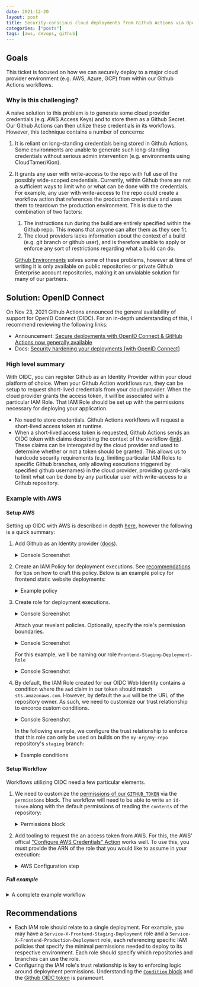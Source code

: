 ```yaml
---
date: 2021-12-20
layout: post
title: Security-conscious cloud deployments from Github Actions via OpenID Connect
categories: ["posts"]
tags: [aws, devops, github]
---
```


## Goals

This ticket is focused on how we can securely deploy to a major cloud provider environment (e.g. AWS, Azure, GCP) from within our Github Actions workflows.

### Why is this challenging?

A naive solution to this problem is to generate some cloud provider credentials (e.g. AWS Access Keys) and to store them as a Github Secret. Our Github Actions can then utilize these credentials in its workflows. However, this technique contains a number of concerns:

1. It is reliant on long-standing credentials being stored in Github Actions. Some environments are unable to generate such long-standing credentials without serious admin intervention (e.g. environments using CloudTamer/Kion).
1. It grants any user with write-access to the repo with full use of the possibly wide-scoped credentials. Currently, within Github there are not a sufficient ways to limit who or what can be done with the credentials. For example, any user with write-access to the repo could create a workflow action that references the production credentials and uses them to teardown the production environment. This is due to the combination of two factors:

   1. The instructions run during the build are entirely specified within the Github repo. This means that anyone can alter them as they see fit.
   1. The cloud providers lacks information about the context of a build (e.g. git branch or github user), and is therefore unable to apply or enforce any sort of restrictions regarding what a build can do.

   [Github Environments](https://docs.github.com/en/actions/deployment/targeting-different-environments/using-environments-for-deployment) solves some of these problems, however at time of writing it is only available on public repositories or private Github Enterprise account repositories, making it an unvialable solution for many of our partners.


## Solution: OpenID Connect

On Nov 23, 2021 Github Actions announced the general availability of support for OpenID Connect (OIDC). For an in-depth understanding of this, I recommend reviewing the following links:

- Announcement: [Secure deployments with OpenID Connect & GitHub Actions now generally available](https://github.blog/2021-11-23-secure-deployments-openid-connect-github-actions-generally-available/)
- Docs: [Security hardening your deployments [with OpenID Connect]](https://docs.github.com/en/actions/deployment/security-hardening-your-deployments)

### High level summary

With OIDC, you can register Github as an Identity Provider within your cloud platform of choice. When your Github Action workflows run, they can be setup to request short-lived credentials from your cloud provider. When the cloud provider grants the access token, it will be associated with a particular IAM Role. That IAM Role should be set up with the permissions necessary for deploying your application.

- No need to store credentials. Github Actions workflows will request a short-lived access token at runtime.
- When a short-lived access token is requested, Github Actions sends an OIDC token with claims describing the context of the workflow ([link](https://docs.github.com/en/actions/deployment/security-hardening-your-deployments/about-security-hardening-with-openid-connect#understanding-the-oidc-token)). These claims can be interogated by the cloud provider and used to determine whether or not a token should be granted. This allows us to hardcode security requirements (e.g. limiting particular IAM Roles to specific Github branches, only allowing executions triggered by specified github usernames) in the cloud provider, providing guard-rails to limit what can be done by any particular user with write-access to a Github repository.

### Example with AWS

#### Setup AWS

Setting up OIDC with AWS is described in depth [here](https://docs.github.com/en/actions/deployment/security-hardening-your-deployments/configuring-openid-connect-in-amazon-web-services), however the following is a quick summary:

1. Add Github as an Identity provider ([docs](https://docs.github.com/en/actions/deployment/security-hardening-your-deployments/configuring-openid-connect-in-amazon-web-services#adding-the-identity-provider-to-aws)).

   <details>
   <summary>Console Screenshot</summary>

   <img width="885" alt="Screen Shot 2021-12-20 at 9 53 21 AM" src="https://user-images.githubusercontent.com/897290/146828985-c767dfed-d34c-446b-8597-cb4b15fd922c.png">
   </details>

1. Create an IAM Policy for deployment executions. See [recommendations](#recommendations) for tips on how to craft this policy. Below is an example policy for frontend static website deployments:

   <details>
   <summary>Example policy</summary>

   ```json
   {
     "Version": "2012-10-17",
     "Statement": [
       {
         "Sid": "SyncS3Bucket",
         "Effect": "Allow",
         "Action": [
           "s3:ListBucket",
           "s3:GetObject",
           "s3:PutObject",
           "s3:PutObjectAcl",
           "s3:DeleteObject"
         ],
         "Resource": [
           "arn:aws:s3:::my-staging-bucket",
           "arn:aws:s3:::my-staging-bucket/*"
         ]
       },
       {
         "Sid": "InvalidateCloudfrontDistribution",
         "Effect": "Allow",
         "Action": ["cloudfront:CreateInvalidation"],
         "Resource": "*"
       }
     ]
   }
   ```

1. Create role for deployment executions.

   <details>
   <summary>Console Screenshot</summary>
   <img width="982" alt="Screen Shot 2021-12-20 at 12 37 18 PM" src="https://user-images.githubusercontent.com/897290/146829615-0359eb95-7859-4433-ad21-fc1b5b17f47c.png">
   </details>

   Attach your revelant policies. Optionally, specify the role's permission boundaries.

   <details>
   <summary>Console Screenshot</summary>

   ![image](https://user-images.githubusercontent.com/897290/146830755-0ddf31ad-7249-4032-8a7e-8278d4319597.png)
   </details>

   For this example, we'll be naming our role `Frontend-Staging-Deployment-Role`

   <details>
   <summary>Console Screenshot</summary>

   ![image](https://user-images.githubusercontent.com/897290/146831434-b69cb9d2-2776-4909-a237-508d9dbf0f8b.png)
   </details>

1. By default, the IAM Role created for our OIDC Web Identity contains a condition where the `aud` claim in our token should match `sts.amazonaws.com`. However, by default the `aud` will be the URL of the repository owner. As such, we need to customize our trust relationship to encorce custom conditions.

   <details>
   <summary>Console Screenshot</summary>

   ![image](https://user-images.githubusercontent.com/897290/146832709-cb125143-9a7b-48c2-9532-71c87191f410.png)
   </details>

   In the following example, we configure the trust relationship to enforce that this role can only be used on builds on the `my-org/my-repo` repository's `staging` branch:

   <details>
   <summary>Example conditions</summary>

   ```json
   {
     "Version": "2012-10-17",
     "Statement": [
       {
         "Effect": "Allow",
         "Principal": {
           "Federated": "arn:aws:iam::123456789000:oidc-provider/token.actions.githubusercontent.com"
         },
         "Action": "sts:AssumeRoleWithWebIdentity",
         "Condition": {
           "StringEquals": {
             "token.actions.githubusercontent.com:sub": "repo:my-org/my-repo:ref:refs/heads/staging"
           }
         }
       }
     ]
   }
   ```

   </details>

#### Setup Workflow

Workflows utilizing OIDC need a few particular elements.

1. We need to customize the [permissions of our `GITHUB_TOKEN`](https://docs.github.com/en/actions/security-guides/automatic-token-authentication#permissions-for-the-github_token) via the `permissions` block. The workflow will need to be able to write an `id-token` along with the default permissions of reading the `contents` of the repository:

    <details>
    <summary>Permissions block</summary>

   ```yaml
   permissions:
     id-token: write
     contents: read
   ```

    </details>

1. Add tooling to request the an access token from AWS. For this, the AWS' offical ["Configure AWS Credentials" Action](https://github.com/marketplace/actions/configure-aws-credentials-action-for-github-actions) works well. To use this, you must provide the ARN of the role that you would like to assume in your execution:

   <details>
   <summary>AWS Configuration step</summary>

   ```yaml
   - name: Configure AWS credentials
     uses: aws-actions/configure-aws-credentials@v1
     with:
       role-to-assume: arn:aws:iam::123456789000:role/Frontend-Staging-Deployment-Role
       aws-region: us-west-2
   ```

   </details>

##### Full example

<details>

<summary>A complete example workflow</summary>

```yaml
name: Deploy Staging Frontend

on:
  push:
    branches:
      - staging

permissions:
  id-token: write
  contents: read

jobs:
  build:
    runs-on: ubuntu-latest

    steps:
      - name: Setup Node.js
        uses: actions/setup-node@v2
        with:
          node-version: 12

      - name: Check out repository code
        uses: actions/checkout@v2

      - name: Install dependencies
        run: npm install

      - name: Build code
        run: npm run build

      - name: Configure AWS credentials
        uses: aws-actions/configure-aws-credentials@v1
        with:
          role-to-assume: arn:aws:iam::123456789000:role/Frontend-Staging-Deployment-Role
          aws-region: us-west-2

      - name: Sync with S3 bucket
        env:
          BUCKET: my-staging-bucket
        run: |
          aws s3 sync \
            ./build "s3://${BUCKET}" \
            --acl public-read \
            --follow-symlinks \
            --delete

      - name: Invalidate CloudFront
        env:
          DISTRIBUTION: EDFDVBD6EXAMPLE
        run: |
          aws cloudfront create-invalidation \
            --distribution-id $DISTRIBUTION \
            --paths "/*"
```

In the above example, we have hardcoded the Role ARN, S3 Bucket, and Cloudfront Distribution ID in the workflow file. However, you may prefer to store these values as Github Secrets. This allows the values to be changed without a code change and additionally helps avoid data-leak. An example:

```yaml
- name: Configure AWS credentials
  uses: aws-actions/configure-aws-credentials@v1
  with:
    role-to-assume: ${{ secrets.STAGING_CD_ROLE_ARN }}
    aws-region: us-west-2

- name: Sync with S3 bucket
  env:
    BUCKET: ${{ secrets.STAGING_BUCKET_NAME }}
  run: |
    aws s3 sync \
      ./build "s3://${BUCKET}" \
      --acl public-read \
      --follow-symlinks \
      --delete

- name: Invalidate CloudFront
  env:
    DISTRIBUTION: ${{ secrets.STAGING_DISTRIBUTION_ID }}
  run: |
    aws cloudfront create-invalidation \
      --distribution-id $DISTRIBUTION \
      --paths "/*"
```

</details>

## Recommendations

- Each IAM role should relate to a single deployment. For example, you may have a `Service-X-Frontend-Staging-Deployment` role and a `Service-X-Frontend-Production-Deployment` role, each referencing specific IAM policies that specify the minimal permissions needed to deploy to its respective environment. Each role should specify which repositories and branches can use the role.
- Configuring the IAM role's trust relationship is key to enforcing logic around deployment permissions. Understanding the [`Condition` block](https://docs.aws.amazon.com/IAM/latest/UserGuide/reference_policies_elements_condition.html) and the [Github OIDC token](https://docs.github.com/en/actions/deployment/security-hardening-your-deployments/about-security-hardening-with-openid-connect#understanding-the-oidc-token) is paramount.

